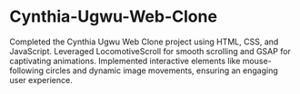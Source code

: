 # Cynthia-Ugwu-Web-Clone
Completed the Cynthia Ugwu Web Clone project using HTML, CSS, and JavaScript. Leveraged LocomotiveScroll for smooth scrolling and GSAP for captivating animations. Implemented interactive elements like mouse-following circles and dynamic image movements, ensuring an engaging user experience.

